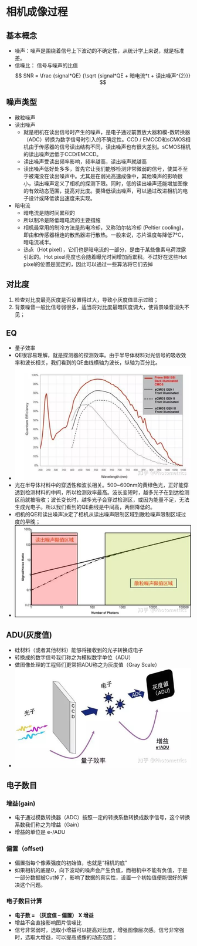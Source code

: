 # 相机成像过程
## 基本概念
  * 噪声：噪声是围绕着信号上下波动的不确定性，从统计学上来说，就是标准差。
  * 信噪比： 信号与噪声的比值
  $$ SNR = \frac {signal*QE} {\sqrt {signal*QE + 暗电流*t + 读出噪声^{2}}} $$


## 噪声类型
  * 散粒噪声
  * 读出噪声
     * 就是相机在读出信号时产生的噪声，是电子通过前置放大器和模-数转换器（ADC）转换为数字信号时引入的不确定性。CCD / EMCCD和sCMOS相机由于传感器的信号读出结构不同，读出噪声也有很大差别。sCMOS相机的读出噪声远低于CCD/EMCCD。
     * 读出噪声受读出频率影响，频率越高，读出噪声就越高
     * 读出噪声低好处多多，首先它让我们能够检测非常微弱的信号，使其不至于被淹没在读出噪声中。尤其是在弱光高速成像中，其他噪声的影响很小，读出噪声定义了相机的探测下限。同时，低的读出噪声还能增加图像的有效动态范围，提高对比度。要降低读出噪声，可以通过改进相机的电子设计或降低读出速度来实现。
  * 暗电流
     * 暗电流是随时间累积的
     * 所以制冷是降低暗电流的主要措施
     * 相机最常用的制冷方法是热电冷却，又称珀尔帖冷却 (Peltier cooling)，即由和传感器相连的散热器进行散热。一般来说，芯片温度每降低7°C，暗电流减半。
     * 热点（Hot pixel），它们也是暗电流的一部分，是由于某些像素电荷泄露引起的。Hot pixel亮度也会随着曝光时间增加而累积。不过好在这些Hot pixel的位置是固定的，因此可以通过一些算法将它们去掉

## 对比度
   1. 检查对比度最亮灰度是否设置得过大，导致小灰度值显示过暗；
   2. 背景噪音一般比信号弱很多，适当将对比度最暗灰度调大，使背景噪音消失不见；

## EQ 
   * 量子效率
   * QE很容易理解，就是探测器的探测效率。由于半导体材料对光信号的吸收效率和波长相关，我们看到的QE曲线横轴为波长，纵轴为百分比。
   * ![](./QE.jpg)
   * 光在半导体材料中的穿透性和波长相关。500~600nm的黄绿色光，正好能穿透到检测材料的中间，所以检测效率最高。波长变短时，越多光子在到达检测区前就被吸收；波长变长时，越多光子会穿过检测区，或因为能量不足，无法生成光电子。所以我们看到的QE曲线是中间高，两侧降低的。
   * 相机的QE和读出噪声决定了相机从读出噪声限制区域到散粒噪声限制区域过度的早晚；
   * ![](./cam.jpg)
## ADU(灰度值)
   * 硅材料（或者其他材料）能够将接收到的光子转换成电子
   * 转换成的数字信号我们称之为模拟数字单位（ADU）
   * 做图像处理的工程师们更常把ADU称之为灰度值（Gray Scale）
   * ![](./electron.jpg)

## 电子数目
### 增益(gain)
   * 电子通过模数转换器（ADC）按照一定的转换系数转换成数字信号，这个转换系数我们称之为增益（Gain）
   * 增益的单位是 e-/ADU
### 偏置（offset)
   * 偏置指每个像素强度的初始值，也就是“相机的底”
   * 如果相机的底是0，向下波动的噪声会产生负值，而相机中不能有负值，于是一部分数据被Cut掉了，影响了数据的真实性，设置一个初始值便能很好的解决这个问题。

### 电子数目计算   
  * **电子数 = （灰度值 – 偏置） X 增益**
  * 增益不会直接影响图片信噪比
  * 信号非常弱时，选取小增益可以提高对比度，增强图像层次感。信号非常强时，选取大增益，可以提高成像的动态范围；